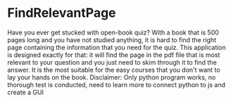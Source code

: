 # FindRelevantPage
Have you ever get stucked with open-book quiz? With a book that is 500 pages long and you have not studied anything, it is hard to find the right page containing the information that you need for the quiz. This application is designed exactly for that: it will find the page in the pdf file that is most relevant to your question and you just need to skim through it to find the answer. It is the most suitable for the easy courses that you don't want to lay your hands on the book.
Disclaimer: Only python program works, no thorough test is conducted, need to learn more to connect python to js and create a GUI
